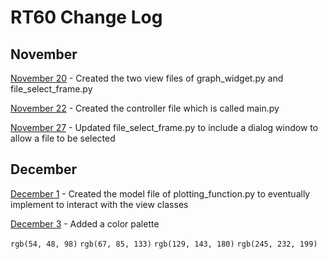 # RT60 Change Log

## November 

<u>November 20</u> - Created the two view files of graph_widget.py and file_select_frame.py

<u>November 22</u> - Created the controller file which is called main.py

<u>November 27</u> - Updated file_select_frame.py to include a dialog window to allow a file to be selected

## December

<u>December 1</u> - Created the model file of plotting_function.py to eventually implement to interact with the view classes

<u>December 3</u> - Added a color palette

`rgb(54, 48, 98)`
`rgb(67, 85, 133)` 
`rgb(129, 143, 180)`
`rgb(245, 232, 199)`

